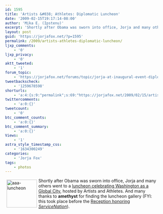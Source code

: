 ```yaml
---
id: 1595
title: 'Artists &#038; Athletes: Diplomatic Luncheon'
date: '2009-02-15T19:17:14-08:00'
author: 'Mika E. (Ipstenu)'
excerpt: 'Shortly after Obama was sworn into office, Jorja and many others went to a <a href="https://jorjafox.net/gallery/pub/advocacy/20090119-aaa_001/">luncheon celebrating Washington as a Global City</a>, hosted by Artists and Athletes. And many thanks to <strong>amethyst</strong> for finding the <a href="http://artistsandathletes.org/Pages/Gallery4.html">luncheon gallery</a>  (FYI: this took place before the <a href="https://jorjafox.net/gallery/pub/advocacy/20090119-aaa_002/">Reception honoring <em>ServiceNation</em></a>).'
layout: post
guid: 'https://jorjafox.net/?p=1595'
permalink: /2009/artists-athletes-diplomatic-luncheon/
ljxp_comments:
    - '0'
ljxp_privacy:
    - '0'
aktt_tweeted:
    - '1'
forum_topic:
    - 'https://jorjafox.net/forums/topic/jorja-at-inaugural-event-diplomatic-luncheon'
tweetbackscheck:
    - '1259678598'
shorturls:
    - 'a:4:{s:9:"permalink";s:69:"https://jorjafox.net/2009/02/15/artists-athletes-diplomatic-luncheon/";s:7:"tinyurl";s:25:"http://tinyurl.com/b55ouy";s:4:"isgd";s:18:"http://is.gd/52Wyt";s:5:"bitly";s:20:"http://bit.ly/8fTZKK";}'
twittercomments:
    - 'a:0:{}'
tweetcount:
    - '0'
btc_comment_counts:
    - 'a:0:{}'
btc_comment_summary:
    - 'a:0:{}'
Views:
    - '1'
astra_style_timestamp_css:
    - '1634300249'
categories:
    - 'Jorja Fox'
tags:
    - photos
---
```


<a href="https://jorjafox.net/gallery/pub/artath/20090119-aaa_001/"><img src="//static.jorjafox.net/wordpress/2009/02/aaa-luncheon-100x92.jpg" alt="aaa-luncheon" title="aaa-luncheon" width="100" height="92" class="alignleft size-thumbnail wp-image-1596" style="float:left;margin:5px;" /></a> Shortly after Obama was sworn into office, Jorja and many others went to a <a href="https://jorjafox.net/gallery/pub/artath/20090119-aaa_001/">luncheon celebrating Washington as a Global City</a>, hosted by Artists and Athletes. And many thanks to <strong>amethyst</strong> for finding the luncheon gallery  (FYI: this took place before the <a href="https://jorjafox.net/gallery/pub/artath/20090119-aaa_002/">Reception honoring <em>ServiceNation</em></a>).